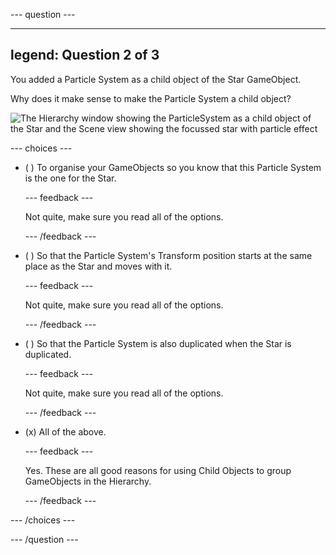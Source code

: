 
--- question ---

---
legend: Question 2 of 3
---

You added a Particle System as a child object of the Star GameObject. 

Why does it make sense to make the Particle System a child object?

![The Hierarchy window showing the ParticleSystem as a child object of the Star and the Scene view showing the focussed star with particle effect](images/particle-star.png)

--- choices ---

- ( ) To organise your GameObjects so you know that this Particle System is the one for the Star.


  --- feedback ---

  Not quite, make sure you read all of the options. 

  --- /feedback ---

- ( ) So that the Particle System's Transform position starts at the same place as the Star and moves with it.


  --- feedback ---
  
  Not quite, make sure you read all of the options. 

  --- /feedback ---

- ( ) So that the Particle System is also duplicated when the Star is duplicated. 

  --- feedback ---

  Not quite, make sure you read all of the options. 

  --- /feedback ---

- (x) All of the above.

  --- feedback ---

  Yes. These are all good reasons for using Child Objects to group GameObjects in the Hierarchy. 

  --- /feedback ---

--- /choices ---

--- /question ---
